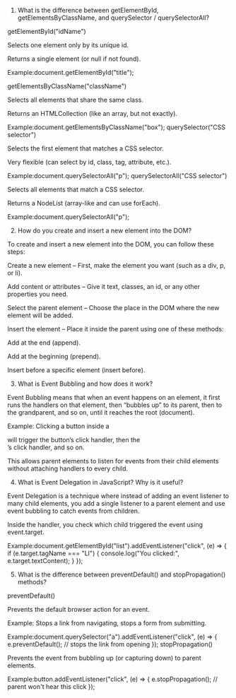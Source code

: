 1. What is the difference between getElementById, getElementsByClassName, and querySelector / querySelectorAll?

getElementById("idName")

Selects one element only by its unique id.

Returns a single element (or null if not found).

Example:document.getElementById("title");

getElementsByClassName("className")

Selects all elements that share the same class.

Returns an HTMLCollection (like an array, but not exactly).

Example:document.getElementsByClassName("box");
querySelector("CSS selector")

Selects the first element that matches a CSS selector.

Very flexible (can select by id, class, tag, attribute, etc.).

Example:document.querySelectorAll("p");
querySelectorAll("CSS selector")

Selects all elements that match a CSS selector.

Returns a NodeList (array-like and can use forEach).

Example:document.querySelectorAll("p");

2. How do you create and insert a new element into the DOM?

To create and insert a new element into the DOM, you can follow these steps:

Create a new element – First, make the element you want (such as a div, p, or li).

Add content or attributes – Give it text, classes, an id, or any other properties you need.

Select the parent element – Choose the place in the DOM where the new element will be added.

Insert the element – Place it inside the parent using one of these methods:

Add at the end (append).

Add at the beginning (prepend).

Insert before a specific element (insert before).

3. What is Event Bubbling and how does it work?

Event Bubbling means that when an event happens on an element, it first runs the handlers on that element, then “bubbles up” to its parent, then to the grandparent, and so on, until it reaches the root (document).

Example: Clicking a button inside a <div> will trigger the button’s click handler, then the <div>’s click handler, and so on.

This allows parent elements to listen for events from their child elements without attaching handlers to every child.

4. What is Event Delegation in JavaScript? Why is it useful?

Event Delegation is a technique where instead of adding an event listener to many child elements, you add a single listener to a parent element and use event bubbling to catch events from children.

Inside the handler, you check which child triggered the event using event.target.

Example:document.getElementById("list").addEventListener("click", (e) => {
  if (e.target.tagName === "LI") {
    console.log("You clicked:", e.target.textContent);
  }
});

5. What is the difference between preventDefault() and stopPropagation() methods?

preventDefault()

Prevents the default browser action for an event.

Example: Stops a link from navigating, stops a form from submitting.

Example:document.querySelector("a").addEventListener("click", (e) => {
  e.preventDefault(); // stops the link from opening
});
stopPropagation()

Prevents the event from bubbling up (or capturing down) to parent elements.

Example:button.addEventListener("click", (e) => {
  e.stopPropagation(); // parent won't hear this click
});
